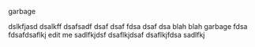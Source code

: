 garbage

dslkfjasd
dsalkff
dsafsadf
dsaf
dsaf
fdsa
dsaf
dsa
blah blah garbage
fdsa
fdsafdsaflkj
edit me
sadlfkjdsf
dsaflkjdsaf
dsaflkjfdsa
sadlfkj


